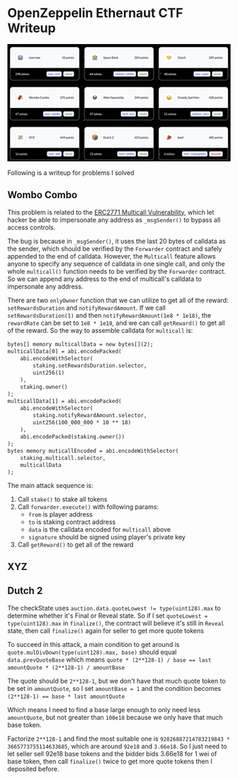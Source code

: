 # OpenZeppelin Ethernaut CTF Writeup

![Result](img/result.png)

Following is a writeup for problems I solved

## Wombo Combo

This problem is related to the [ERC2771 Multicall Vulnerability](https://blog.openzeppelin.com/arbitrary-address-spoofing-vulnerability-erc2771context-multicall-public-disclosure), which let hacker be able to impersonate any address as `_msgSender()` to bypass all access controls.

The bug is because in `_msgSender()`, it uses the last 20 bytes of calldata as the sender, which should be verified by the `Forwarder` contract and safely appended to the end of calldata. However, the `Multicall` feature allows anyone to specify any sequence of calldata in one single call, and only the whole `multicall()` function needs to be verified by the `Forwarder` contract. So we can append any address to the end of multicall's calldata to impersonate any address.

There are two `onlyOwner` function that we can utilize to get all of the reward: `setRewardsDuration` and `notifyRewardAmount`. If we call `setRewardsDuration(1)` and then `notifyRewardAmount(1e8 * 1e18)`, the `rewardRate` can be set to `1e8 * 1e18`, and we can call `getReward()` to get all of the reward. So the way to assemble calldata for `multicall` is:

```solidity
bytes[] memory multicallData = new bytes[](2);
multicallData[0] = abi.encodePacked(
    abi.encodeWithSelector(
        staking.setRewardsDuration.selector,
        uint256(1)
    ),
    staking.owner()
);
multicallData[1] = abi.encodePacked(
    abi.encodeWithSelector(
        staking.notifyRewardAmount.selector,
        uint256(100_000_000 * 10 ** 18)
    ),
    abi.encodePacked(staking.owner())
);
bytes memory muticallEncoded = abi.encodeWithSelector(
    staking.multicall.selector,
    multicallData
);
```

The main attack sequence is:

1. Call `stake()` to stake all tokens
1. Call `forwarder.execute()` with following params:
   - `from` is player address
   - `to` is staking contract address
   - `data` is the calldata encoded for `multicall` above
   - `signature` should be signed using player's private key
1. Call `getReward()` to get all of the reward

## XYZ

## Dutch 2

The checkState uses `auction.data.quoteLowest != type(uint128).max` to determine whether it's Final or Reveal state. So if I set `quoteLowest = type(uint128).max` in `finalize()`, the contract will believe it's still in `Reveal` state, then call `finalize()` again for seller to get more quote tokens

To succeed in this attack, a main condition to get around is `quote.mulDivDown(type(uint128).max, base)` should equal `data.prevQuoteBase`
which means `quote * (2**128-1) / base == last amountQuote * (2**128-1) / amountBase`

The quote should be `2**128-1`, but we don't have that much quote token to be set in `amountQuote`, so I set `amountBase = 1` and the condition becomes `(2**128-1) == base * last amountQuote`

Which means I need to find a base large enough to only need less `amountQuote`, but not greater than `100e18` because we only have that much base token.

Factorize `2**128-1` and find the most suitable one is `92826887214783219843 * 3665773755114633685`, which are around `92e18` and `3.66e18`. So I just need to let seller sell 92e18 base tokens and the bidder bids 3.66e18 for 1 wei of base token, then call `finalize()` twice to get more quote tokens then I deposited before.
